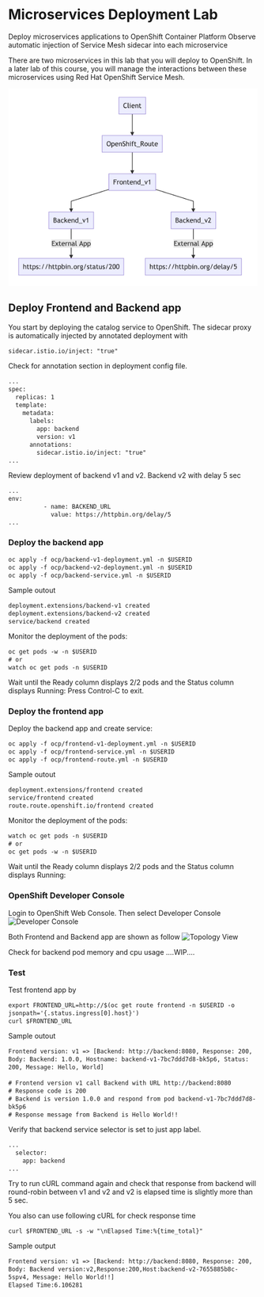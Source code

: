 # Microservices Deployment Lab
Deploy microservices applications to OpenShift Container Platform 
Observe automatic injection of Service Mesh sidecar into each microservice

There are two microservices in this lab that you will deploy to OpenShift. In a later lab of this course, you will manage the interactions between these microservices using Red Hat OpenShift Service Mesh.

![Microservice Diagram](../images/microservices-initial.png)
<!-- ## Setup


Istio need priviledged acess to run 
*** internal use: need to add RBAC for userXX to have rights to run following command
```
oc adm policy add-scc-to-user anyuid -z default -n $USERID
oc adm policy add-scc-to-user privileged  -z default -n $USERID



``` -->

## Deploy Frontend and Backend app
You start by deploying the catalog service to OpenShift. The sidecar proxy is automatically injected by annotated deployment with 


```
sidecar.istio.io/inject: "true"

```

Check for annotation section in deployment config file.
```
...
spec:
  replicas: 1
  template:
    metadata:
      labels:
        app: backend
        version: v1
      annotations:
        sidecar.istio.io/inject: "true"
...
```
Review deployment of backend v1 and v2. Backend v2 with delay 5 sec

```
...
env:
          - name: BACKEND_URL
            value: https://httpbin.org/delay/5
...
```
### Deploy the backend app
```
oc apply -f ocp/backend-v1-deployment.yml -n $USERID
oc apply -f ocp/backend-v2-deployment.yml -n $USERID
oc apply -f ocp/backend-service.yml -n $USERID

```

Sample outout
```
deployment.extensions/backend-v1 created
deployment.extensions/backend-v2 created
service/backend created

```

Monitor the deployment of the pods:
```
oc get pods -w -n $USERID
# or 
watch oc get pods -n $USERID
```

Wait until the Ready column displays 2/2 pods and the Status column displays Running:
Press Control-C to exit.

### Deploy the frontend app
Deploy the backend app and create service:
```
oc apply -f ocp/frontend-v1-deployment.yml -n $USERID
oc apply -f ocp/frontend-service.yml -n $USERID
oc apply -f ocp/frontend-route.yml -n $USERID
```

Sample outout
```
deployment.extensions/frontend created
service/frontend created
route.route.openshift.io/frontend created

```

Monitor the deployment of the pods:
```
watch oc get pods -n $USERID
# or
oc get pods -w -n $USERID

```
Wait until the Ready column displays 2/2 pods and the Status column displays Running:

### OpenShift Developer Console

Login to OpenShift Web Console. Then select Developer Console
![Developer Console](../images/developer-console.png)

Both Frontend and Backend app are shown as follow
![Topology View](../images/topology-view.png)

Check for backend pod memory and cpu usage
....WIP....

### Test
Test frontend app by

```
export FRONTEND_URL=http://$(oc get route frontend -n $USERID -o jsonpath='{.status.ingress[0].host}')
curl $FRONTEND_URL

```

Sample outout
```
Frontend version: v1 => [Backend: http://backend:8080, Response: 200, Body: Backend: 1.0.0, Hostname: backend-v1-7bc7ddd7d8-bk5p6, Status: 200, Message: Hello, World]

# Frontend version v1 call Backend with URL http://backend:8080
# Response code is 200
# Backend is version 1.0.0 and respond from pod backend-v1-7bc7ddd7d8-bk5p6
# Response message from Backend is Hello World!!

```

Verify that backend service selector is set to just app label.
```
...
  selector:
    app: backend
...  

```

Try to run cURL command again and check that response from backend will round-robin between v1 and v2 and v2 is elapsed time is slightly more than 5 sec.


You also can use following cURL for check response time

```
curl $FRONTEND_URL -s -w "\nElapsed Time:%{time_total}"

```

Sample output
```
Frontend version: v1 => [Backend: http://backend:8080, Response: 200, Body: Backend version:v2,Response:200,Host:backend-v2-7655885b8c-5spv4, Message: Hello World!!]
Elapsed Time:6.106281
```